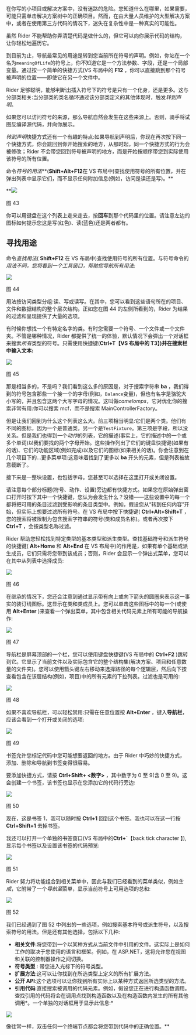 在你写的小项目或解决方案中，没有迷路的危险。您知道什么在哪里，如果需要，可能只需单击解决方案树中的正确项目。然而，在由大量人员维护的大型解决方案中，或者在使用第三方代码的情况下，迷失在复杂性中是一种真实的可能性。

虽然 Rider 不能帮助你弄清楚代码是做什么的，但它可以向你展示代码的结构，让你轻松地遍历它。

到目前为止，导航最常见的用途是转到您当前所在符号的声明。例如，你站在一个名为`meaningOfLife`的符号上，你不知道它是一个方法参数、字段，还是一个局部变量。通过按一个简单的快捷方式(VS 布局中的 **F12** ，你可以直接跳到那个符号被声明的位置——即使它在另一个文件中。

Rider 足够聪明，能够判断出插入符号下的符号是只有一个化身，还是更多。这与分部类相关:当分部类的类名循环通过该分部类定义的其他体现时，触发*转到声明*。

如果您可以访问符号的来源，那么导航自然会发生在这些来源上。否则，骑手将试图反编译源代码，并向你展示。

*转到声明*快捷方式还有一个有趣的特点:如果导航到声明后，你现在再次按下同一个快捷方式，你会跳回到你开始搜索的地方，从那时起，同一个快捷方式的行为会被修改；Rider 不会带您回到符号被声明的地方，而是开始按顺序带您到实际使用该符号的所有位置。

命令*符号的用法***(**Shift+Alt+F12**在 VS 布局中)查找使用符号的所有位置，并在弹出列表中显示它们，而不显示任何附加信息(例如，访问是读还是写)。**

 **![](img/image046.jpg)

图 43

你可以用键盘在这个列表上走来走去，按**回车**到那个代码里的位置。请注意左边的图标如何提示您这是写(红色)、读(蓝色)还是两者都有。

## 寻找用途

命令*查找用法*( **Shift+F12** 在 VS 布局中)查找使用符号的所有位置。与符号命令的*用法不同，您将看到一个工具窗口，帮助您导航所有用法:*

![](img/image047.jpg)

图 44

用法按访问类型分组:读、写或读写。在其中，您可以看到这些语句所在的项目、文件和数据结构的整个层次结构。正如您在图 44 的左侧所看到的，Rider 为结果的过滤和呈现提供了大量的选项。

有时候你想找一个有特定名字的类。有时您需要一个符号、一个文件或一个文件夹。不管是哪种情况，Rider 都提供了统一的体验，默认情况下会弹出一个对话框来搜索*所有*类型的符号。只需使用快捷键(**Ctrl+T【VS 布局中的 T3】)并在搜索栏中输入文本:**

![](img/image048.jpg)

图 45

那是相当多的，不是吗？我们看到这么多的原因是，对于搜索字符串 **ba** ，我们得到的符号包含那些一个接一个的字母(例如，`Balance`变量)，但也有名字是骆驼大小写的，并且包含这两个大写字母的情况。这叫做*camelomps*，它对优化你的搜索非常有用:你可以搜索 mcf，而不是搜索 MainControllerFactory。

但是让我们回到为什么这个列表这么大。前三项相当明显:它们是两个类。他们有不同的图标，因为一个是普通类，另一个是`TestFixture`。第三项是字段，所以没关系。但是我们也得到一个*动作*的列表，它的描述(事实上，它的描述中的一个或多个单词)以我们要找的两个字母开始。这些操作列出了它们的键盘快捷键(如果有的话)、它们的功能区域(例如完成)以及它们的图标(如果相关的话)。你会注意到在几个项目下的…更多菜单项:这意味着找到了更多以 **ba** 开头的元素，但是列表被故意截断了。

接下来是一整块设置，也包括字母。您甚至可以选择在这里打开或关闭设置。

请注意每个部分标题(符号、动作、设置)旁边都有快捷方式。如果您在原始弹出窗口打开时按下其中一个快捷键，您认为会发生什么？没错——这些设置中的每一个都将把可用的条目过滤到受影响的条目类型中。例如，假设您从“转到任何内容”开始，但实际上想要过滤所有符号。在 VS 布局中按下快捷键( **Ctrl+Alt+Shift+T** ，您的搜索将被限制为包含搜索字符串的符号(类和成员名称)。或者再次按下 **Ctrl+T** ，会按类型名称过滤。

Rider 帮助您轻松找到特定类型的基本类型和派生类型。查找基础符号和派生符号的快捷键( **Alt+Home** 和 **Alt+End** 在 VS 布局中)的作用是，如果有单个基础或派生成员，它们只需将您带到该成员；否则，Rider 会显示一个弹出式菜单，您可以在其中从列表中选择成员:

![](img/image049.jpg)

图 46

在继承的情况下，您还会注意到通过显示带有向上或向下箭头的圆圈来表示这一事实的装订线图标。这显示在类和类成员上。您可以单击这些图标中的每一个(或使用 **Alt+Enter** )来查看一个弹出菜单，其中包含相关代码元素上所有可能的导航操作:

![](img/image050.jpg)

图 47

导航栏是屏幕顶部的一个栏，您可以使用键盘快捷键(VS 布局中的 **Ctrl+F2** )跳转到它。它显示了当前文件以及实际包含它的整个结构集(解决方案、项目和任意数量的文件夹)。您可以使用箭头键左右移动来选择路径的每个逻辑层，然后向下按查看包含在该层结构(例如，项目)中的所有元素的下拉列表。过滤也是可用的:

![](img/image051.jpg)

图 48

如果不喜欢导航栏，可以轻松禁用:只需在任意位置按 **Alt+Enter** ，键入**导航栏**，应该会看到一个打开或关闭的选项:

![](img/image052.jpg)

图 49

书签允许您标记代码中您可能想要返回的地方。由于 Rider 中巧妙的快捷方式，添加、删除和导航到书签变得很容易。

要添加快捷方式，请按 **Ctrl+Shift+ <数字>** ，其中数字为 0 至 9(含 0 至 9)。这会创建一个书签，该书签也显示在您添加它的代码行旁边:

![](img/image053.jpg)

图 50

现在，这是书签 1，我可以随时按 **Ctrl+1** 回到这个书签。我也可以在这一行按 **Ctrl+Shift+1** 去掉书签。

我还可以打开一个单独的书签窗口(VS 布局中的**Ctrl+`**【back tick character 】),显示每个书签以及设置该书签的代码预览:

![](img/image054.jpg)

图 51

Rider 努力将功能组合到相关菜单中，因此与我们已经看到的菜单类似，例如*生成*，它附带了一个*导航至*菜单，显示当前符号上可用选项的总和:

![](img/image055.jpg)

图 52

我们已经遇到了图 52 中列出的一些选项，例如搜索基本符号或派生符号，以及搜索符号的用法。但是还有其他选择，包括以下几种:

*   **相关文件**:将您带到一个以某种方式从当前文件中引用的文件。这实际上是如何工作的取决于您使用的语言和框架。例如，在 ASP.NET，这将允许您在视图和关联的控制器操作之间切换。
*   **符号类型** : 带您进入光标下的符号类型。
*   **扩展方法**:这可以让你找到在所选类型上定义的所有扩展方法。
*   **公开 API**:这个选项可以让你找到所有实际上以某种方式返回所选类型的方法。
*   **引用代码**:直接搜索被调用的代码元素。例如，假设您正在进行构造函数调用。查找引用的代码将会在调用点找到构造函数以及在构造函数内发生的所有其他调用*。一个单独的对话框用于显示此信息:*

![](img/image056.jpg)

像往常一样，双击任何一个终端节点都会将您带到代码中的正确位置。**